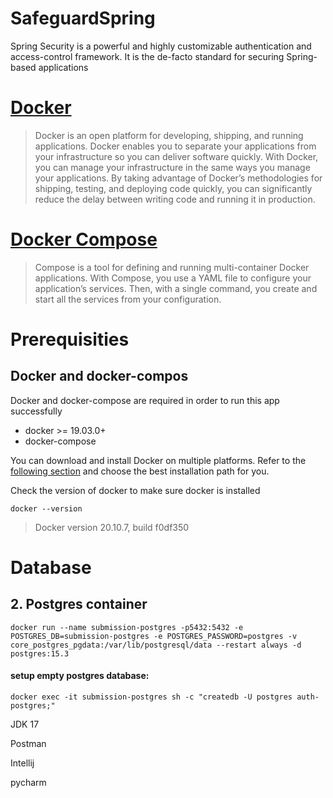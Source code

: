 # SafeguardSpring
Spring Security is a powerful and highly customizable authentication and access-control framework. It is the de-facto standard for securing Spring-based applications​

# [Docker](https://docs.docker.com/get-started/overview)
> Docker is an open platform for developing, shipping, and running applications. Docker enables you to separate your applications from your infrastructure so you can deliver software quickly. With Docker, you can manage your infrastructure in the same ways you manage your applications. By taking advantage of Docker’s methodologies for shipping, testing, and deploying code quickly, you can significantly reduce the delay between writing code and running it in production.

# [Docker Compose](https://docs.docker.com/compose/)
> Compose is a tool for defining and running multi-container Docker applications. With Compose, you use a YAML file to configure your application’s services. Then, with a single command, you create and start all the services from your configuration.

# Prerequisities
## Docker and docker-compos
Docker and docker-compose are required in order to run this app successfully
* docker >= 19.03.0+
* docker-compose

You can download and install Docker on multiple platforms. Refer to the [following section](https://docs.docker.com/get-docker/) and choose the best installation path for you.

Check the version of docker to make sure docker is installed

```
docker --version
```
> Docker version 20.10.7, build f0df350

# Database
## 2. Postgres container
```
docker run --name submission-postgres -p5432:5432 -e POSTGRES_DB=submission-postgres -e POSTGRES_PASSWORD=postgres -v core_postgres_pgdata:/var/lib/postgresql/data --restart always -d postgres:15.3
```

#### setup empty postgres database:
```
docker exec -it submission-postgres sh -c "createdb -U postgres auth-postgres;"
```

JDK 17

Postman

Intellij

pycharm
